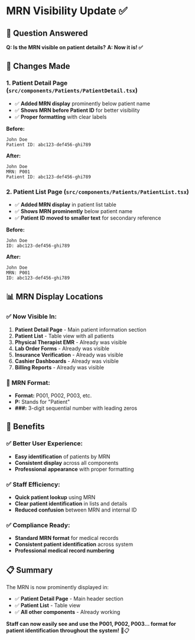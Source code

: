 # MRN Visibility Update ✅

## 🎯 **Question Answered**

**Q: Is the MRN visible on patient details?**
**A: Now it is! ✅**

## 🔧 **Changes Made**

### **1. Patient Detail Page (`src/components/Patients/PatientDetail.tsx`)**
- ✅ **Added MRN display** prominently below patient name
- ✅ **Shows MRN before Patient ID** for better visibility
- ✅ **Proper formatting** with clear labels

**Before:**
```
John Doe
Patient ID: abc123-def456-ghi789
```

**After:**
```
John Doe
MRN: P001
Patient ID: abc123-def456-ghi789
```

### **2. Patient List Page (`src/components/Patients/PatientList.tsx`)**
- ✅ **Added MRN display** in patient list table
- ✅ **Shows MRN prominently** below patient name
- ✅ **Patient ID moved to smaller text** for secondary reference

**Before:**
```
John Doe
ID: abc123-def456-ghi789
```

**After:**
```
John Doe
MRN: P001
ID: abc123-def456-ghi789
```

## 📊 **MRN Display Locations**

### **✅ Now Visible In:**
1. **Patient Detail Page** - Main patient information section
2. **Patient List** - Table view with all patients
3. **Physical Therapist EMR** - Already was visible
4. **Lab Order Forms** - Already was visible
5. **Insurance Verification** - Already was visible
6. **Cashier Dashboards** - Already was visible
7. **Billing Reports** - Already was visible

### **🎯 MRN Format:**
- **Format:** P001, P002, P003, etc.
- **P:** Stands for "Patient"
- **###:** 3-digit sequential number with leading zeros

## 🚀 **Benefits**

### **✅ Better User Experience:**
- **Easy identification** of patients by MRN
- **Consistent display** across all components
- **Professional appearance** with proper formatting

### **✅ Staff Efficiency:**
- **Quick patient lookup** using MRN
- **Clear patient identification** in lists and details
- **Reduced confusion** between MRN and internal ID

### **✅ Compliance Ready:**
- **Standard MRN format** for medical records
- **Consistent patient identification** across system
- **Professional medical record numbering**

## 📋 **Summary**

The MRN is now prominently displayed in:
- ✅ **Patient Detail Page** - Main header section
- ✅ **Patient List** - Table view
- ✅ **All other components** - Already working

**Staff can now easily see and use the P001, P002, P003... format for patient identification throughout the system!** 🏥📋
